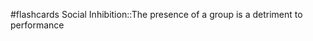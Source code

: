 #flashcards
Social Inhibition::The presence of a group is a detriment to performance
<!--SR:!2023-11-09,4,270-->